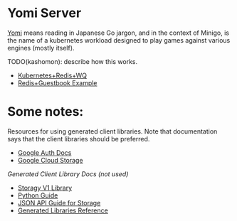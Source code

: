 # Yomi Server

[Yomi](https://senseis.xmp.net/?Yomi) means reading in Japanese Go jargon, and
in the context of Minigo, is the name of a kubernetes workload designed to play
games against various engines (mostly itself).

TODO(kashomon): describe how this works.

* [Kubernetes+Redis+WQ](https://kubernetes.io/docs/tasks/job/fine-parallel-processing-work-queue/)
* [Redis+Guestbook Example](https://github.com/kubernetes/examples/tree/master/guestbook)

# Some notes:

Resources for using generated client libraries. Note that documentation says
that the client libraries should be preferred.

* [Google Auth Docs](https://pypi.python.org/pypi/google-auth)
* [Google Cloud Storage](https://pypi.python.org/pypi/google-cloud-storage)

*Generated Client Library Docs (not used)*

* [Storagy V1 Library](https://developers.google.com/api-client-library/python/apis/storage/v1)
* [Python Guide](https://cloud.google.com/compute/docs/tutorials/python-guide)
* [JSON API Guide for Storage](https://cloud.google.com/storage/docs/json_api/v1/)
* [Generated Libraries Reference](https://developers.google.com/api-client-library/python/)
